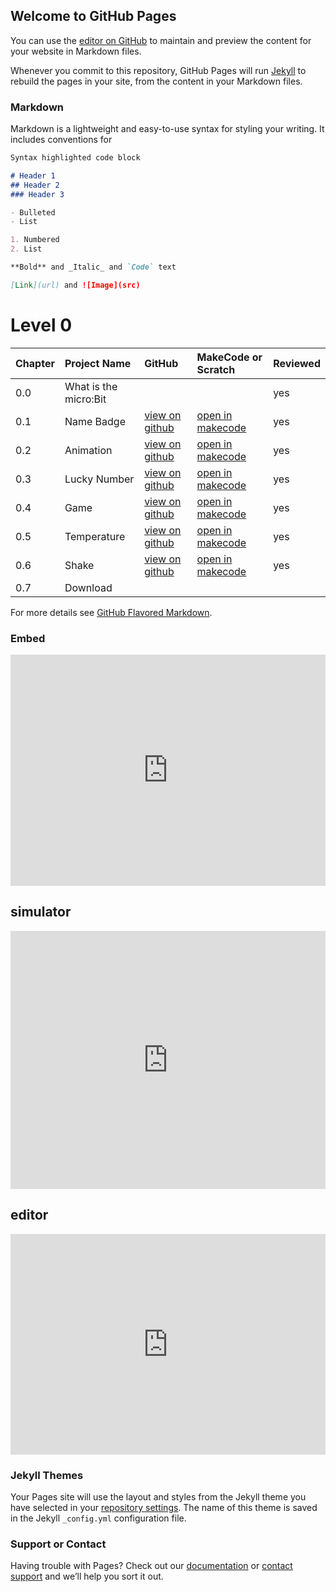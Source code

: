 ## Welcome to GitHub Pages

You can use the [editor on GitHub](https://github.com/peterheldens/microbitfun/edit/gh-pages/README.md) to maintain and preview the content for your website in Markdown files.

Whenever you commit to this repository, GitHub Pages will run [Jekyll](https://jekyllrb.com/) to rebuild the pages in your site, from the content in your Markdown files.

### Markdown

Markdown is a lightweight and easy-to-use syntax for styling your writing. It includes conventions for

```markdown
Syntax highlighted code block

# Header 1
## Header 2
### Header 3

- Bulleted
- List

1. Numbered
2. List

**Bold** and _Italic_ and `Code` text

[Link](url) and ![Image](src)
```
# Level 0

| Chapter | Project Name          | GitHub                                                        | MakeCode or Scratch                                             | Reviewed |
| ------- | :-------------------- | :------------------------------------------------------------ | :-------------------------------------------------------------- | :------- |
| 0.0     | What is the micro:Bit |                                                               |                                                                 | yes      |
| 0.1     | Name Badge            | [view on github](https://github.com/microbitfun/name-badge)   | [open in makecode](https://makecode.microbit.org/_hKu46faXDM3P) | yes      |
| 0.2     | Animation             | [view on github](https://github.com/microbitfun/animation)    | [open in makecode](https://makecode.microbit.org/_29o07LJp0RdC) | yes      |
| 0.3     | Lucky Number          | [view on github](https://github.com/microbitfun/lucky-number) | [open in makecode](https://makecode.microbit.org/_gwUWx2TJC8eD) | yes      |
| 0.4     | Game                  | [view on github](https://github.com/microbitfun/game)         | [open in makecode](https://makecode.microbit.org/_TLvbvkVVtHgT) | yes      |
| 0.5     | Temperature           | [view on github](https://github.com/microbitfun/temperature)  | [open in makecode](https://makecode.microbit.org/_JKoD9Jf6P4KD) | yes      |
| 0.6     | Shake                 | [view on github](https://github.com/microbitfun/shake)        | [open in makecode](https://makecode.microbit.org/_XiuaFTJETdio) | yes      |
| 0.7     | Download              |                                                               |                                       

For more details see [GitHub Flavored Markdown](https://guides.github.com/features/mastering-markdown/).

### Embed
<div style="position:relative;height:calc(300px + 5em);width:100%;overflow:hidden;"><iframe style="position:absolute;top:0;left:0;width:100%;height:100%;" src="https://makecode.microbit.org/---codeembed#pub:_RUj6uuUJzXFM" allowfullscreen="allowfullscreen" frameborder="0" sandbox="allow-scripts allow-same-origin"></iframe></div>

## simulator
<div style="position:relative;height:0;padding-bottom:81.97%;overflow:hidden;"><iframe style="position:absolute;top:0;left:0;width:100%;height:100%;" src="https://makecode.microbit.org/---run?id=_RUj6uuUJzXFM" allowfullscreen="allowfullscreen" sandbox="allow-popups allow-forms allow-scripts allow-same-origin" frameborder="0"></iframe></div>

## editor
<div style="position:relative;height:0;padding-bottom:70%;overflow:hidden;"><iframe style="position:absolute;top:0;left:0;width:100%;height:100%;" src="https://makecode.microbit.org/#pub:_RUj6uuUJzXFM" frameborder="0" sandbox="allow-popups allow-forms allow-scripts allow-same-origin"></iframe></div>

### Jekyll Themes

Your Pages site will use the layout and styles from the Jekyll theme you have selected in your [repository settings](https://github.com/peterheldens/microbitfun/settings). The name of this theme is saved in the Jekyll `_config.yml` configuration file.

### Support or Contact

Having trouble with Pages? Check out our [documentation](https://docs.github.com/categories/github-pages-basics/) or [contact support](https://github.com/contact) and we’ll help you sort it out.
